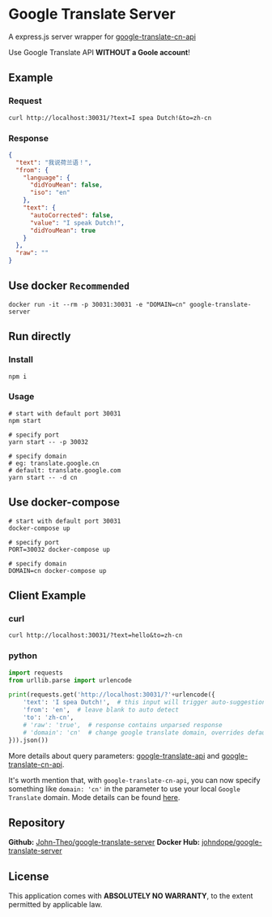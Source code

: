 # Google Translate Server

A express.js server wrapper for [google-translate-cn-api
](https://www.npmjs.com/package/google-translate-cn-api)

Use Google Translate API **WITHOUT a Goole account**!

## Example

### Request

```shell
curl http://localhost:30031/?text=I spea Dutch!&to=zh-cn
```

### Response

```json
{
  "text": "我说荷兰语！",
  "from": {
    "language": {
      "didYouMean": false,
      "iso": "en"
    },
    "text": {
      "autoCorrected": false,
      "value": "I speak Dutch!",
      "didYouMean": true
    }
  },
  "raw": ""
}
```

## Use docker `Recommended`

```shell
docker run -it --rm -p 30031:30031 -e "DOMAIN=cn" google-translate-server
```

## Run directly

### Install

```shell
npm i
```

### Usage

```shell
# start with default port 30031
npm start

# specify port
yarn start -- -p 30032

# specify domain
# eg: translate.google.cn
# default: translate.google.com
yarn start -- -d cn
```

## Use docker-compose

```shell
# start with default port 30031
docker-compose up

# specify port
PORT=30032 docker-compose up

# specify domain
DOMAIN=cn docker-compose up
```

## Client Example

### curl

```shell
curl http://localhost:30031/?text=hello&to=zh-cn
```

### python

```python
import requests
from urllib.parse import urlencode

print(requests.get('http://localhost:30031/?'+urlencode({
    'text': 'I spea Dutch!',  # this input will trigger auto-suggestion
    'from': 'en',  # leave blank to auto detect
    'to': 'zh-cn',
    # 'raw': 'true',  # response contains unparsed response
    # 'domain': 'cn'  # change google translate domain, overrides default domain
})).json())
```

More details about query parameters: [google-translate-api](https://www.npmjs.com/package/google-translate-api) and [google-translate-cn-api](https://www.npmjs.com/package/google-translate-cn-api).

It's worth mention that, with `google-translate-cn-api`, you can now specify something like `domain: 'cn'` in the parameter to use your local `Google Translate` domain. Mode details can be found [here](https://github.com/lqqyt2423/google-translate-cn-api/blob/HEAD/example.js#L29-L31).

## Repository

**Github:** [John-Theo/google-translate-server](https://github.com/John-Theo/google-translate-server)
**Docker Hub:** [johndope/google-translate-server](https://hub.docker.com/r/johndope/google-translate-server/)

## License

This application comes with **ABSOLUTELY NO WARRANTY**, to the extent permitted by applicable law.
